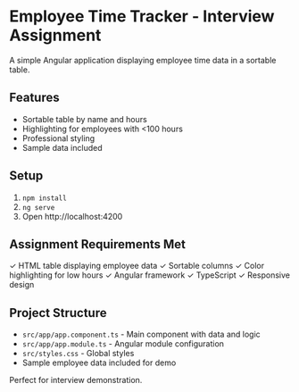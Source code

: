 # Employee Time Tracker - Interview Assignment

A simple Angular application displaying employee time data in a sortable table.

## Features
- Sortable table by name and hours
- Highlighting for employees with <100 hours
- Professional styling
- Sample data included

## Setup
1. `npm install`
2. `ng serve`
3. Open http://localhost:4200

## Assignment Requirements Met
✓ HTML table displaying employee data
✓ Sortable columns
✓ Color highlighting for low hours
✓ Angular framework
✓ TypeScript
✓ Responsive design

## Project Structure
- `src/app/app.component.ts` - Main component with data and logic
- `src/app/app.module.ts` - Angular module configuration
- `src/styles.css` - Global styles
- Sample employee data included for demo

Perfect for interview demonstration.